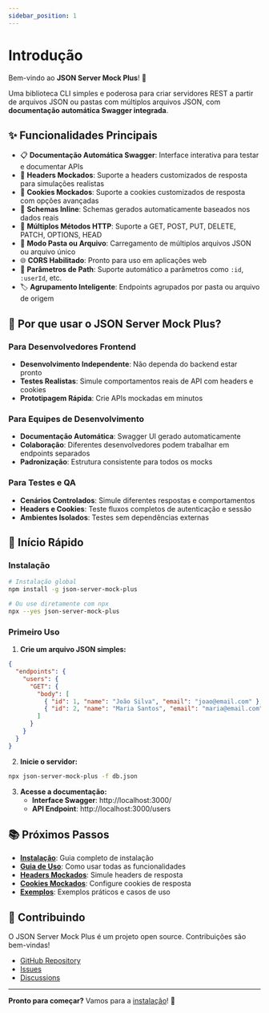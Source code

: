 ```yaml
---
sidebar_position: 1
---
```


# Introdução

Bem-vindo ao **JSON Server Mock Plus**! 🚀

Uma biblioteca CLI simples e poderosa para criar servidores REST a partir de arquivos JSON ou pastas com múltiplos arquivos JSON, com **documentação automática Swagger integrada**.

## ✨ Funcionalidades Principais

- 📋 **Documentação Automática Swagger**: Interface interativa para testar e documentar APIs
- 🔧 **Headers Mockados**: Suporte a headers customizados de resposta para simulações realistas
- 🍪 **Cookies Mockados**: Suporte a cookies customizados de resposta com opções avançadas
- 🔄 **Schemas Inline**: Schemas gerados automaticamente baseados nos dados reais
- 🚀 **Múltiplos Métodos HTTP**: Suporte a GET, POST, PUT, DELETE, PATCH, OPTIONS, HEAD
- 📁 **Modo Pasta ou Arquivo**: Carregamento de múltiplos arquivos JSON ou arquivo único
- 🌐 **CORS Habilitado**: Pronto para uso em aplicações web
- 🔗 **Parâmetros de Path**: Suporte automático a parâmetros como `:id`, `:userId`, etc.
- 🏷️ **Agrupamento Inteligente**: Endpoints agrupados por pasta ou arquivo de origem

## 🎯 Por que usar o JSON Server Mock Plus?

### Para Desenvolvedores Frontend
- **Desenvolvimento Independente**: Não dependa do backend estar pronto
- **Testes Realistas**: Simule comportamentos reais de API com headers e cookies
- **Prototipagem Rápida**: Crie APIs mockadas em minutos

### Para Equipes de Desenvolvimento
- **Documentação Automática**: Swagger UI gerado automaticamente
- **Colaboração**: Diferentes desenvolvedores podem trabalhar em endpoints separados
- **Padronização**: Estrutura consistente para todos os mocks

### Para Testes e QA
- **Cenários Controlados**: Simule diferentes respostas e comportamentos
- **Headers e Cookies**: Teste fluxos completos de autenticação e sessão
- **Ambientes Isolados**: Testes sem dependências externas

## 🚀 Início Rápido

### Instalação

```bash
# Instalação global
npm install -g json-server-mock-plus

# Ou use diretamente com npx
npx --yes json-server-mock-plus
```

### Primeiro Uso

1. **Crie um arquivo JSON simples:**

```json title="db.json"
{
  "endpoints": {
    "users": {
      "GET": {
        "body": [
          { "id": 1, "name": "João Silva", "email": "joao@email.com" },
          { "id": 2, "name": "Maria Santos", "email": "maria@email.com" }
        ]
      }
    }
  }
}
```

2. **Inicie o servidor:**

```bash
npx json-server-mock-plus -f db.json
```

3. **Acesse a documentação:**
   - **Interface Swagger**: http://localhost:3000/
   - **API Endpoint**: http://localhost:3000/users

## 📚 Próximos Passos

- [**Instalação**](./installation): Guia completo de instalação
- [**Guia de Uso**](./usage): Como usar todas as funcionalidades
- [**Headers Mockados**](./headers): Simule headers de resposta
- [**Cookies Mockados**](./cookies): Configure cookies de resposta
- [**Exemplos**](./examples): Exemplos práticos e casos de uso

## 🤝 Contribuindo

O JSON Server Mock Plus é um projeto open source. Contribuições são bem-vindas!

- [GitHub Repository](https://github.com/rubensflinco/json-server-plus)
- [Issues](https://github.com/rubensflinco/json-server-plus/issues)
- [Discussions](https://github.com/rubensflinco/json-server-plus/discussions)

---

**Pronto para começar?** Vamos para a [instalação](./installation)! 🎉
